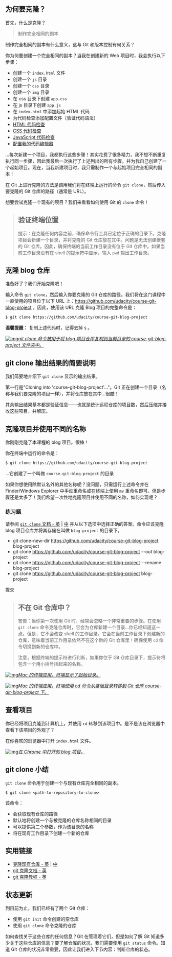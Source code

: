 ## 为何要克隆？

首先，什么是克隆？

> 制作完全相同的副本

制作完全相同的副本有什么意义，这与 Git 和版本控制有何关系？

你为何要创建一个完全相同的副本？当我在创建新的 Web 项目时，我会执行以下步骤：

- 创建一个 `index.html` 文件
- 创建一个 `js` 目录
- 创建一个 `css` 目录
- 创建一个 `img` 目录
- 在 css 目录下创建 `app.css`
- 在 js 目录下创建 `app.js`
- 在 `index.html` 中添加起始 HTML 代码
- 为代码检查添加配置文件（验证代码语法）
- [HTML 代码检查](http://htmlhint.com/)
- [CSS 代码检查](https://stylelint.io/)
- [JavaScript 代码检查](http://eslint.org/)
- [配置我的代码编辑器](http://editorconfig.org/)

...每次新建一个项目，我都执行这些步骤！其实花费了很多精力，我不想不断重复执行同一步骤，因此我最后一次执行了上述列出的所有步骤，并为我自己创建了一个起始项目。现在，当我新建项目时，我只需制作一个与起始项目完全相同的副本！

在 Git 上进行克隆的方法是调用我们将在终端上运行的命令 `git clone`，然后传入要克隆的 Git 仓库的路径（通常是 URL）。

想要尝试克隆一个现有的项目？我们来看看如何使用 Git 的 `clone` 命令！



> ## 验证终端位置
>
> 提示：在克隆任何内容之前，确保命令行工具已定位于正确的目录下。克隆项目会新建一个目录，并将克隆的 Git 仓库放在其中。问题是无法创建嵌套的 Git 仓库。因此，确保终端的当前工作目录没有位于 Git 仓库中。如果当前工作目录没有在 shell 的提示符中显示，输入 `pwd` 输出工作目录。



## 克隆 blog 仓库

准备好了？我们开始克隆吧！

输入命令 `git clone`，然后输入你要克隆的 Git 仓库的路径。我们将在这门课程中一直使用的项目位于以下 URL 上：https://github.com/udacity/course-git-blog-project 。因此，使用该 URL 克隆 Blog 项目的完整命令是：

```bash
$ git clone https://github.com/udacity/course-git-blog-project
```

**温馨提醒：** 复制上述代码时，记得去掉 `$` 。



[![img](https://video.udacity-data.com/topher/2017/January/588bba64_ud123-l2-git-clone/ud123-l2-git-clone.gif)*git clone 命令被用于将 blog 项目仓库复制到当前目录的 course-git-blog-project 文件夹中。*](https://classroom.udacity.com/courses/ud123/lessons/437a88fc-15f5-48b8-a6a5-0cf3347e6183/concepts/59082be0-c1af-4839-8ae5-0a182dc5bfe8#)



## git clone 输出结果的简要说明

我们简要地介绍下 `git clone` 显示的输出结果。

第一行是"Cloning into 'course-git-blog-project'…"。Git 正在创建一个目录（名称与我们要克隆的项目一样），并将仓库放在其中…很酷！

其余输出结果基本都是验证信息——也就是统计远程仓库的项目数，然后压缩并接收这些项目，并解压。



## 克隆项目并使用不同的名称

你刚刚克隆了本课程的 blog 项目。很棒！

你在终端中运行的命令是：

```bash
$ git clone https://github.com/udacity/course-git-blog-project
```

...它创建了一个叫做 `course-git-blog-project` 的目录

如果你想使用除默认名外的其他名称呢？没问题，只需运行上述命令并在 Finder/Windows Explorer 中手动重命名或在终端上使用 `mv` 重命名即可。但是步骤还是太多了！我们希望一次性地克隆项目并使用不同的名称，如何实现呢？



### 练习题

请参阅 [`git clone` 文档 - 英](https://git-scm.com/book/en/v2/Git-Basics-Getting-a-Git-Repository#Cloning-an-Existing-Repository) | [中](https://git-scm.com/book/zh/v2/Git-基础-获取-Git-仓库) 并从以下选项中选择正确的答案。命令应该克隆 blog 项目仓库并将其存储在叫做 `blog-project` 的目录下。

- git clone-new-dir https://github.com/udacity/course-git-blog-project blog-project
- git clone https://github.com/udacity/course-git-blog-project --out blog-project
- git clone https://github.com/udacity/course-git-blog-project --rename blog-project
- git clone https://github.com/udacity/course-git-blog-project blog-project

提交



> ## 不在 Git 仓库中？
>
> 警告：当你第一次使用 Git 时，经常会忽略一个非常重要的步骤。在使用 `git clone` 命令克隆仓库时，它会为仓库新建一个目录...你已经知道这一点。但是，它不会改变 shell 的工作目录。它会在当前工作目录下创建新的仓库，意味着当前工作目录依然不在这个新的 Git 仓库里！确保使用 `cd` 命令切换到新的仓库中。
>
> 注意，根据终端的提示符进行判断，如果你位于 Git 仓库目录下，提示符将包含一个用小括号括起来的名称。



[![img](https://video.udacity-data.com/topher/2017/February/589a623e_ud123-l2-base-directory/ud123-l2-base-directory.png)*Mac 的终端应用。终端显示了起始目录。*](https://classroom.udacity.com/courses/ud123/lessons/437a88fc-15f5-48b8-a6a5-0cf3347e6183/concepts/59082be0-c1af-4839-8ae5-0a182dc5bfe8#)



[![img](https://video.udacity-data.com/topher/2017/February/589a625b_ud123-l2-base-directory-git-repo/ud123-l2-base-directory-git-repo.png)*Mac 的终端应用。终端使用 cd 命令从基础目录转移到 Git 仓库 course-git-blog-project 下。*](https://classroom.udacity.com/courses/ud123/lessons/437a88fc-15f5-48b8-a6a5-0cf3347e6183/concepts/59082be0-c1af-4839-8ae5-0a182dc5bfe8#)



## 查看项目

你已经将项目克隆到计算机上，并使用 `cd` 转移到该项目中。是不是该在浏览器中查看下该项目的外观了？

在你喜欢的浏览器中打开 `index.html` 文件。



[![img](https://video.udacity-data.com/topher/2017/February/58a7513d_ud123-l2-course-git-blog-project-in-browser/ud123-l2-course-git-blog-project-in-browser.png)*在 Chrome 中打开的 blog 项目。*](https://classroom.udacity.com/courses/ud123/lessons/437a88fc-15f5-48b8-a6a5-0cf3347e6183/concepts/59082be0-c1af-4839-8ae5-0a182dc5bfe8#)



## git clone 小结

`git clone` 命令用于创建一个与现有仓库完全相同的副本。

```shell
$ git clone <path-to-repository-to-clone>
```

该命令：

- 会获取现有仓库的路径
- 默认地将创建一个与被克隆的仓库名称相同的目录
- 可以提供第二个参数，作为该目录的名称
- 将在现有工作目录下创建一个新的仓库

## 实用链接

- [克隆现有仓库 - 英](https://git-scm.com/book/en/v2/Git-Basics-Getting-a-Git-Repository#Cloning-an-Existing-Repository) | [中](https://git-scm.com/book/zh/v2/Git-基础-获取-Git-仓库)
- [git 克隆文档 - 英](https://git-scm.com/docs/git-clone)
- [git 克隆教程 - 英](https://www.atlassian.com/git/tutorials/setting-up-a-repository)



## 状态更新

到目前为止，我们已经有了两个 Git 仓库：

- 使用 `git init` 命令创建的空仓库
- 使用 `git clone` 命令克隆的仓库

如何查找关于这些仓库的任何信息？Git 在管理着它们，但是如何了解 Git 知道多少关于这些仓库的信息？要了解仓库的状况，我们需要使用 `git status` 命令。知道 Git 仓库的状况非常重要，因此让我们进入下节内容：判断仓库的状态。